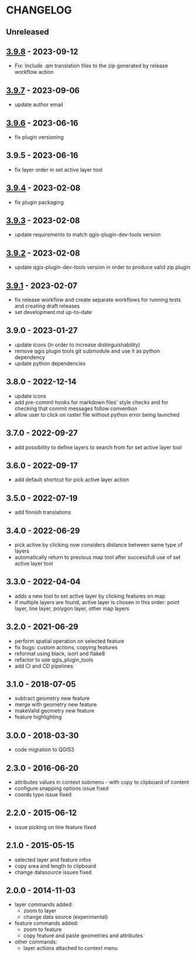 # CHANGELOG

## Unreleased

## [3.9.8] - 2023-09-12

- Fix: Include .qm translation files to the zip generated by release workflow action

## [3.9.7] - 2023-09-06

- update author email

## [3.9.6] - 2023-06-16

- fix plugin versioning

## 3.9.5 - 2023-06-16

- fix layer order in set active layer tool

## [3.9.4] - 2023-02-08

- fix plugin packaging

## [3.9.3] - 2023-02-08

- update requirements to match qgis-plugin-dev-tools version

## [3.9.2] - 2023-02-08

- update qgis-plugin-dev-tools version in order to produce valid zip plugin

## [3.9.1] - 2023-02-07

- fix release workflow and create separate workflows for running tests and creating draft releases
- set development.md up-to-date

## 3.9.0 - 2023-01-27

- update icons (in order to increase distinguishability)
- remove qgis plugin tools git submodule and use it as python dependency
- update python dependencies

## 3.8.0 - 2022-12-14

- update icons
- add pre-commit hooks for markdown files' style checks and for checking that commit
  messages follow convention
- allow user to click on raster file without python error being launched

## 3.7.0 - 2022-09-27

- add possibility to define layers to search from for set active layer tool

## 3.6.0 - 2022-09-17

- add default shortcut for pick active layer action

## 3.5.0 - 2022-07-19

- add finnish translations

## 3.4.0 - 2022-06-29

- pick active by clicking now considers distance between same type of layers
- automatically return to previous map tool after successfull use of set active layer tool

## 3.3.0 - 2022-04-04

- adds a new tool to set active layer by clicking features on map
- if multiple layers are found, active layer is chosen in this order: point layer, line
  layer, polygon layer, other map layers

## 3.2.0 - 2021-06-29

- perform spatial operation on selected feature
- fix bugs: custom actions, copying features
- reformat using black, isort and flake8
- refactor to use qgis_plugin_tools
- add CI and CD pipelines

## 3.1.0 - 2018-07-05

- subtract geometry new feature
- merge with geometry new feature
- makeValid geometry new feature
- feature highlighting

## 3.0.0 - 2018-03-30

- code migration to QGIS3

## 2.3.0 - 2016-06-20

- attributes values in context submenu - with copy to clipboard of content
- configure snapping options issue fixed
- coords typo issue fixed

## 2.2.0 - 2015-06-12

- issue picking on line feature fixed

## 2.1.0 - 2015-05-15

- selected layer and feature infos
- copy area and length to clipboard
- change datasource issues fixed

## 2.0.0 - 2014-11-03

- layer commands added:
  - zoom to layer
  - change data source (experimental)
- feature commands added:
  - zoom to feature
  - copy feature and paste geometries and attributes
- other commands:
  - layer actions attached to context menu

[3.9.1]: <https://github.com/nlsfi/pickLayer/releases/tag/v3.9.1>
[3.9.2]: <https://github.com/nlsfi/pickLayer/releases/tag/v3.9.2>
[3.9.3]: <https://github.com/nlsfi/pickLayer/releases/tag/v3.9.3>
[3.9.4]: <https://github.com/nlsfi/pickLayer/releases/tag/v3.9.4>
[3.9.6]: <https://github.com/nlsfi/pickLayer/releases/tag/v3.9.6>
[3.9.7]: https://github.com/nlsfi/pickLayer/releases/tag/v3.9.7
[3.9.8]: https://github.com/nlsfi/pickLayer/releases/tag/v3.9.8
